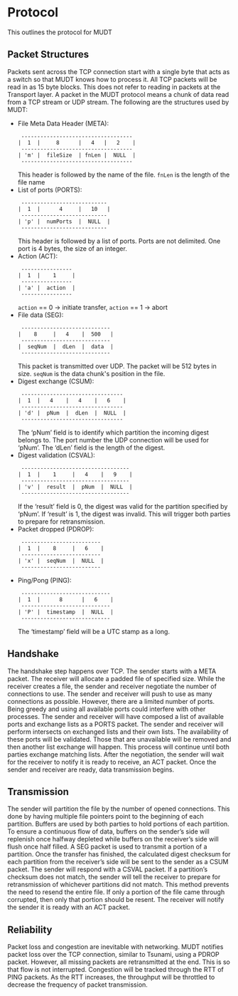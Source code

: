 # Protocol

This outlines the protocol for MUDT

Packet Structures
-----------------

Packets sent across the TCP connection start with a single byte that acts as a switch so that MUDT knows how to process it. All TCP packets will be read in as 15 byte blocks. This does not refer to reading in packets at the Transport layer. A packet in the MUDT protocol means a chunk of data read from a TCP stream or UDP stream. The following are the structures used by MUDT:

- File Meta Data Header (META):
   ```
    -----------------------------------
   |  1  |     8      |   4   |   2    |
    -----------------------------------
   | 'm' |  fileSize  | fnLen |  NULL  |
    -----------------------------------
   ```
   This header is followed by the name of the file. `fnLen` is the length of the file name
- List of ports (PORTS):
   ```
    ---------------------------
   |  1  |      4     |   10   |
    ---------------------------
   | 'p' |  numPorts  |  NULL  |
    ---------------------------
   ```
   This header is followed by a list of ports. Ports are not delimited. One port is 4 bytes, the size of an integer.
- Action (ACT):
   ```
    ----------------
   |  1  |    1     |
    ----------------
   | 'a' |  action  |
    ----------------
   ```
   `action` == 0 -> initiate transfer, `action` == 1 -> abort
- File data (SEG):
   ```
    ----------------------------
   |    8     |   4    |  500   |
    ----------------------------
   |  seqNum  |  dLen  |  data  |
    ----------------------------
   ```
   This packet is transmitted over UDP. The packet will be 512 bytes in size. `seqNum` is the data chunk's position in the file.
- Digest exchange (CSUM):
   ```
    --------------------------------
   |  1  |   4    |   4    |   6    |
    --------------------------------
   | 'd' |  pNum  |  dLen  |  NULL  |
    --------------------------------
   ```
   The ‘pNum’ field is to identify which partition the incoming digest belongs to. The port number the UDP connection will be used for ‘pNum’. The ‘dLen’ field is the length of the digest.
- Digest validation (CSVAL):
   ```
    ----------------------------------
   |  1  |    1     |   4    |   9    |
    ----------------------------------
   | 'v' |  result  |  pNum  |  NULL  |
    ----------------------------------
   ```
   If the ‘result’ field is 0, the digest was valid for the partition specified by ‘pNum’. If ‘result’ is 1, the digest was invalid. This will trigger both parties to prepare for retransmission.
- Packet dropped (PDROP):
   ```
    -------------------------
   |  1  |    8     |   6    |
    -------------------------
   | 'x' |  seqNum  |  NULL  |
    -------------------------
   ```
- Ping/Pong (PING):
   ```
    ----------------------------
   |  1  |      8      |   6    |
    ----------------------------
   | 'P' |  timestamp  |  NULL  |
    ----------------------------
   ```
   The ‘timestamp’ field will be a UTC stamp as a long.

Handshake
---------
The handshake step happens over TCP. The sender starts with a META packet. The receiver will allocate a padded file of specified size. While the receiver creates a file, the sender and receiver negotiate the number of connections to use. The sender and receiver will push to use as many connections as possible. However, there are a limited number of ports. Being greedy and using all available ports could interfere with other processes. The sender and receiver will have composed a list of available ports and exchange lists as a PORTS packet. The sender and receiver will perform intersects on exchanged lists and their own lists. The availability of these ports will be validated. Those that are unavailable will be removed and then another list exchange will happen. This process will continue until both parties exchange matching lists. After the negotiation, the sender will wait for the receiver to notify it is ready to receive, an ACT packet. Once the sender and receiver are ready, data transmission begins.

Transmission
------------
The sender will partition the file by the number of opened connections. This done by having multiple file pointers point to the beginning of each partition. Buffers are used by both parties to hold portions of each partition. To ensure a continuous flow of data, buffers on the sender’s side will replenish once halfway depleted while buffers on the receiver’s side will flush once half filled. A SEG packet is used to transmit a portion of a partition. Once the transfer has finished, the calculated digest checksum for each partition from the receiver’s side will be sent to the sender as a CSUM packet. The sender will respond with a CSVAL packet. If a partition’s checksum does not match, the sender will tell the receiver to prepare for retransmission of whichever partitions did not match. This method prevents the need to resend the entire file. If only a portion of the file came through corrupted, then only that portion should be resent. The receiver will notify the sender it is ready with an ACT packet.

Reliability
-----------
Packet loss and congestion are inevitable with networking. MUDT notifies packet loss over the TCP connection, similar to Tsunami, using a PDROP packet. However, all missing packets are retransmitted at the end. This is so that flow is not interrupted. Congestion will be tracked through the RTT of PING packets. As the RTT increases, the throughput will be throttled to decrease the frequency of packet transmission.
